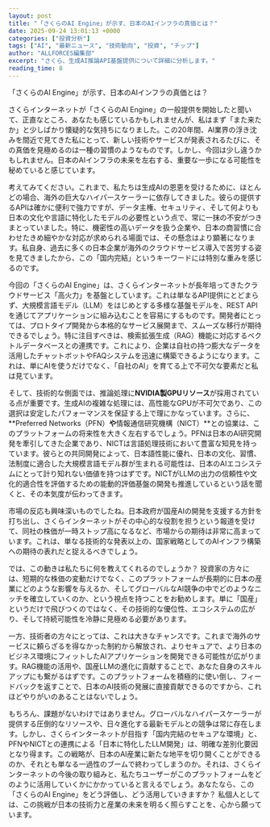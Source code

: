 ```yaml
---
layout: post
title: "「さくらのAI Engine」が示す、日本のAIインフラの真価とは？"
date: 2025-09-24 13:01:13 +0000
categories: ["投資分析"]
tags: ["AI", "最新ニュース", "技術動向", "投資", "チップ"]
author: "ALLFORCES編集部"
excerpt: "さくら、生成AI推論API基盤提供について詳細に分析します。"
reading_time: 8
---
```


「さくらのAI Engine」が示す、日本のAIインフラの真価とは？

さくらインターネットが「さくらのAI Engine」の一般提供を開始したと聞いて、正直なところ、あなたも感じているかもしれませんが、私はまず「また来たか」と少しばかり懐疑的な気持ちになりました。この20年間、AI業界の浮き沈みを間近で見てきた私にとって、新しい技術やサービスが発表されるたびに、その真価を見極めるのは一種の習慣のようなものです。しかし、今回は少し違うかもしれません。日本のAIインフラの未来を左右する、重要な一歩になる可能性を秘めていると感じています。

考えてみてください。これまで、私たちは生成AIの恩恵を受けるために、ほとんどの場合、海外の巨大なハイパースケーラーに依存してきました。彼らの提供するAPIは確かに便利で強力ですが、データ主権、セキュリティ、そして何よりも日本の文化や言語に特化したモデルの必要性という点で、常に一抹の不安がつきまとっていました。特に、機密性の高いデータを扱う企業や、日本の商習慣に合わせたきめ細やかな対応が求められる場面では、その懸念はより顕著になります。私自身、過去に多くの日本企業が海外のクラウドサービス導入で苦労する姿を見てきましたから、この「国内完結」というキーワードには特別な重みを感じるのです。

今回の「さくらのAI Engine」は、さくらインターネットが長年培ってきたクラウドサービス「高火力」を基盤としています。これは単なるAPI提供にとどまらず、大規模言語モデル（LLM）をはじめとする多様な基盤モデルを、REST APIを通じてアプリケーションに組み込むことを容易にするものです。開発者にとっては、プロトタイプ開発から本格的なサービス展開まで、スムーズな移行が期待できるでしょう。特に注目すべきは、検索拡張生成（RAG）機能に対応するベクトルデータベースとの連携です。これにより、企業は自社の持つ膨大なデータを活用したチャットボットやFAQシステムを迅速に構築できるようになります。これは、単にAIを使うだけでなく、「自社のAI」を育てる上で不可欠な要素だと私は見ています。

そして、技術的な側面では、推論処理に**NVIDIA製GPUリソース**が採用されている点が重要です。生成AIの複雑な処理には、高性能なGPUが不可欠であり、この選択は安定したパフォーマンスを保証する上で理にかなっています。さらに、**Preferred Networks（PFN）**や**情報通信研究機構（NICT）**との協業は、このプラットフォームの将来性を大きく左右するでしょう。PFNは日本のAI研究開発を牽引してきた企業であり、NICTは言語処理技術において豊富な知見を持っています。彼らとの共同開発によって、日本語性能に優れ、日本の文化、習慣、法制度に適合した大規模言語モデル群が生まれる可能性は、日本のAIエコシステムにとって計り知れない価値を持つはずです。NICTがLLMの出力の信頼性や文化的適合性を評価するための能動的評価基盤の開発も推進しているという話を聞くと、その本気度が伝わってきます。

市場の反応も興味深いものでしたね。日本政府が国産AIの開発を支援する方針を打ち出し、さくらインターネットがその中心的な役割を担うという報道を受けて、同社の株価が一時ストップ高になるなど、市場からの期待は非常に高まっています。これは、単なる技術的な発表以上の、国家戦略としてのAIインフラ構築への期待の表れだと捉えるべきでしょう。

では、この動きは私たちに何を教えてくれるのでしょうか？ 投資家の方々には、短期的な株価の変動だけでなく、このプラットフォームが長期的に日本の産業にどのような影響を与えるか、そしてグローバルなAI競争の中でどのようなニッチを確立していくのか、という視点を持つことをお勧めします。単に「国産」というだけで飛びつくのではなく、その技術的な優位性、エコシステムの広がり、そして持続可能性を冷静に見極める必要があります。

一方、技術者の方々にとっては、これは大きなチャンスです。これまで海外のサービスに頼らざるを得なかった制約から解放され、よりセキュアで、より日本のビジネス環境にフィットしたAIアプリケーションを開発できる可能性が広がります。RAG機能の活用や、国産LLMの進化に貢献することで、あなた自身のスキルアップにも繋がるはずです。このプラットフォームを積極的に使い倒し、フィードバックを返すことで、日本のAI技術の発展に直接貢献できるのですから、これほどやりがいのあることはないでしょう。

もちろん、課題がないわけではありません。グローバルなハイパースケーラーが提供する圧倒的なリソースや、日々進化する最新モデルとの競争は常に存在します。しかし、さくらインターネットが目指す「国内完結のセキュアな環境」と、PFNやNICTとの連携による「日本に特化したLLM開発」は、明確な差別化要因となり得ます。この戦略が、日本のAI産業に新たな地平を切り開くことができるのか、それとも単なる一過性のブームで終わってしまうのか。それは、さくらインターネットの今後の取り組みと、私たちユーザーがこのプラットフォームをどのように活用していくかにかかっていると言えるでしょう。あなたなら、この「さくらのAI Engine」をどう評価し、どう活用していきますか？ 私個人としては、この挑戦が日本の技術力と産業の未来を明るく照らすことを、心から願っています。

